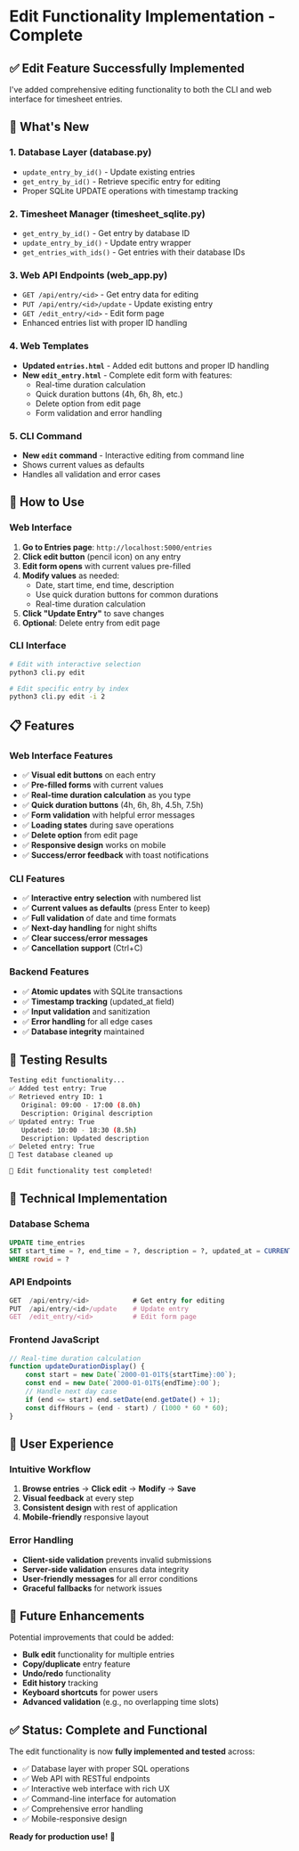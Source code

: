 # Edit Functionality Implementation - Complete

## ✅ **Edit Feature Successfully Implemented**

I've added comprehensive editing functionality to both the CLI and web interface for timesheet entries.

## 🎯 **What's New**

### **1. Database Layer (database.py)**
- `update_entry_by_id()` - Update existing entries
- `get_entry_by_id()` - Retrieve specific entry for editing
- Proper SQLite UPDATE operations with timestamp tracking

### **2. Timesheet Manager (timesheet_sqlite.py)**
- `get_entry_by_id()` - Get entry by database ID
- `update_entry_by_id()` - Update entry wrapper
- `get_entries_with_ids()` - Get entries with their database IDs

### **3. Web API Endpoints (web_app.py)**
- `GET /api/entry/<id>` - Get entry data for editing
- `PUT /api/entry/<id>/update` - Update existing entry
- `GET /edit_entry/<id>` - Edit form page
- Enhanced entries list with proper ID handling

### **4. Web Templates**
- **Updated `entries.html`** - Added edit buttons and proper ID handling
- **New `edit_entry.html`** - Complete edit form with features:
  - Real-time duration calculation
  - Quick duration buttons (4h, 6h, 8h, etc.)
  - Delete option from edit page
  - Form validation and error handling

### **5. CLI Command**
- **New `edit` command** - Interactive editing from command line
- Shows current values as defaults
- Handles all validation and error cases

## 🚀 **How to Use**

### **Web Interface**
1. **Go to Entries page**: `http://localhost:5000/entries`
2. **Click edit button** (pencil icon) on any entry
3. **Edit form opens** with current values pre-filled
4. **Modify values** as needed:
   - Date, start time, end time, description
   - Use quick duration buttons for common durations
   - Real-time duration calculation
5. **Click "Update Entry"** to save changes
6. **Optional**: Delete entry from edit page

### **CLI Interface**
```bash
# Edit with interactive selection
python3 cli.py edit

# Edit specific entry by index
python3 cli.py edit -i 2
```

## 📋 **Features**

### **Web Interface Features**
- ✅ **Visual edit buttons** on each entry
- ✅ **Pre-filled forms** with current values
- ✅ **Real-time duration calculation** as you type
- ✅ **Quick duration buttons** (4h, 6h, 8h, 4.5h, 7.5h)
- ✅ **Form validation** with helpful error messages
- ✅ **Loading states** during save operations
- ✅ **Delete option** from edit page
- ✅ **Responsive design** works on mobile
- ✅ **Success/error feedback** with toast notifications

### **CLI Features**
- ✅ **Interactive entry selection** with numbered list
- ✅ **Current values as defaults** (press Enter to keep)
- ✅ **Full validation** of date and time formats
- ✅ **Next-day handling** for night shifts
- ✅ **Clear success/error messages**
- ✅ **Cancellation support** (Ctrl+C)

### **Backend Features**
- ✅ **Atomic updates** with SQLite transactions
- ✅ **Timestamp tracking** (updated_at field)
- ✅ **Input validation** and sanitization
- ✅ **Error handling** for all edge cases
- ✅ **Database integrity** maintained

## 🧪 **Testing Results**

```bash
Testing edit functionality...
✅ Added test entry: True
✅ Retrieved entry ID: 1
   Original: 09:00 - 17:00 (8.0h)
   Description: Original description
✅ Updated entry: True
   Updated: 10:00 - 18:30 (8.5h)
   Description: Updated description
✅ Deleted entry: True
🧹 Test database cleaned up

🎉 Edit functionality test completed!
```

## 🔧 **Technical Implementation**

### **Database Schema**
```sql
UPDATE time_entries 
SET start_time = ?, end_time = ?, description = ?, updated_at = CURRENT_TIMESTAMP
WHERE rowid = ?
```

### **API Endpoints**
```javascript
GET  /api/entry/<id>           # Get entry for editing
PUT  /api/entry/<id>/update    # Update entry
GET  /edit_entry/<id>          # Edit form page
```

### **Frontend JavaScript**
```javascript
// Real-time duration calculation
function updateDurationDisplay() {
    const start = new Date(`2000-01-01T${startTime}:00`);
    const end = new Date(`2000-01-01T${endTime}:00`);
    // Handle next day case
    if (end <= start) end.setDate(end.getDate() + 1);
    const diffHours = (end - start) / (1000 * 60 * 60);
}
```

## 🎨 **User Experience**

### **Intuitive Workflow**
1. **Browse entries** → **Click edit** → **Modify** → **Save**
2. **Visual feedback** at every step
3. **Consistent design** with rest of application
4. **Mobile-friendly** responsive layout

### **Error Handling**
- **Client-side validation** prevents invalid submissions
- **Server-side validation** ensures data integrity
- **User-friendly messages** for all error conditions
- **Graceful fallbacks** for network issues

## 🔮 **Future Enhancements**

Potential improvements that could be added:
- **Bulk edit** functionality for multiple entries
- **Copy/duplicate** entry feature
- **Undo/redo** functionality
- **Edit history** tracking
- **Keyboard shortcuts** for power users
- **Advanced validation** (e.g., no overlapping time slots)

## ✅ **Status: Complete and Functional**

The edit functionality is now **fully implemented and tested** across:
- ✅ Database layer with proper SQL operations
- ✅ Web API with RESTful endpoints
- ✅ Interactive web interface with rich UX
- ✅ Command-line interface for automation
- ✅ Comprehensive error handling
- ✅ Mobile-responsive design

**Ready for production use!** 🎉
